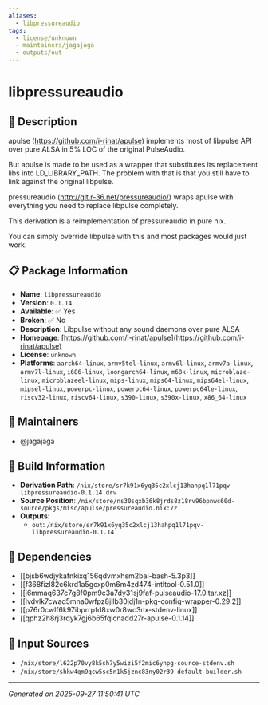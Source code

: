 ```yaml
---
aliases:
  - libpressureaudio
tags:
  - license/unknown
  - maintainers/jagajaga
  - outputs/out
---
```


# libpressureaudio

## 📝 Description

apulse (https://github.com/i-rinat/apulse) implements most of libpulse
API over pure ALSA in 5% LOC of the original PulseAudio.

But apulse is made to be used as a wrapper that substitutes its
replacement libs into LD_LIBRARY_PATH. The problem with that is
that you still have to link against the original libpulse.

pressureaudio (http://git.r-36.net/pressureaudio/) wraps apulse
with everything you need to replace libpulse completely.

This derivation is a reimplementation of pressureaudio in pure
nix.

You can simply override libpulse with this and most
packages would just work.


## 📋 Package Information

- **Name**: `libpressureaudio`
- **Version**: `0.1.14`
- **Available**: ✅ Yes
- **Broken**: ✅ No
- **Description**: Libpulse without any sound daemons over pure ALSA
- **Homepage**: [https://github.com/i-rinat/apulse](https://github.com/i-rinat/apulse)
- **License**: `unknown`
- **Platforms**: `aarch64-linux`, `armv5tel-linux`, `armv6l-linux`, `armv7a-linux`, `armv7l-linux`, `i686-linux`, `loongarch64-linux`, `m68k-linux`, `microblaze-linux`, `microblazeel-linux`, `mips-linux`, `mips64-linux`, `mips64el-linux`, `mipsel-linux`, `powerpc-linux`, `powerpc64-linux`, `powerpc64le-linux`, `riscv32-linux`, `riscv64-linux`, `s390-linux`, `s390x-linux`, `x86_64-linux`
## 👥 Maintainers

- @jagajaga


## 🔧 Build Information

- **Derivation Path**: `/nix/store/sr7k91x6yq35c2xlcj13hahpq1l71pqv-libpressureaudio-0.1.14.drv`
- **Source Position**: `/nix/store/ns30sqxb36k8jrds8z18rv96bpnwc60d-source/pkgs/misc/apulse/pressureaudio.nix:72`
- **Outputs**:
  - `out`:  `/nix/store/sr7k91x6yq35c2xlcj13hahpq1l71pqv-libpressureaudio-0.1.14`

## 🔗 Dependencies

- [[bjsb6wdjykafnkixq156qdvmxhsm2bai-bash-5.3p3]]
- [[f368fizl82c6krd1a5gcxp0m6m4zd474-intltool-0.51.0]]
- [[i6mmaq637c7g8f0pm9c3a7dy31sj9faf-pulseaudio-17.0.tar.xz]]
- [[lvdvlk7cwad5mna0wfpz8jllb30jdj1n-pkg-config-wrapper-0.29.2]]
- [[p76r0cwlf6k97ibprrpfd8xw0r8wc3nx-stdenv-linux]]
- [[qphz2h8rj3rdyk7gj6b65fqlcnadd27r-apulse-0.1.14]]

## 📁 Input Sources

- `/nix/store/l622p70vy8k5sh7y5wizi5f2mic6ynpg-source-stdenv.sh`
- `/nix/store/shkw4qm9qcw5sc5n1k5jznc83ny02r39-default-builder.sh`

---
*Generated on 2025-09-27 11:50:41 UTC*
